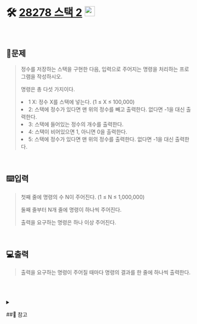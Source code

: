 <br>

# 🛠️ [28278 스택 2](http://www.acmicpc.net/problem/28278) <img height="27px" width="27px" src="https://static.solved.ac/tier_small/7.svg"/>

<br>

## 📖문제
>정수를 저장하는 스택을 구현한 다음, 입력으로 주어지는 명령을 처리하는 프로그램을 작성하시오.
>
>명령은 총 다섯 가지이다.
>
><li>1 X: 정수 X를 스택에 넣는다. (1 ≤ X ≤ 100,000)</li>
><li>2: 스택에 정수가 있다면 맨 위의 정수를 빼고 출력한다. 없다면 -1을 대신 출력한다.</li>
><li>3: 스택에 들어있는 정수의 개수를 출력한다.</li>
><li>4: 스택이 비어있으면 1, 아니면 0을 출력한다.</li>
><li>5: 스택에 정수가 있다면 맨 위의 정수를 출력한다. 없다면 -1을 대신 출력한다.</li>

<br>

## ⌨️입력
>첫째 줄에 명령의 수 N이 주어진다. (1 ≤ N ≤ 1,000,000)
>
>둘째 줄부터 N개 줄에 명령이 하나씩 주어진다.
>
>출력을 요구하는 명령은 하나 이상 주어진다.

<br>

## 💻출력
>출력을 요구하는 명령이 주어질 때마다 명령의 결과를 한 줄에 하나씩 출력한다.

<br><br>

<details>
  
  
  <summary> 
  
  ##🎈 참고
  </summary>
  <br>

  ><code>input()</code> 함수는 한글자씩 버퍼에 담는과정과 문자열을 변환하는 과정때문에 속도가 느려짐
  >
  >-> 사용 시 시간 초과
>
>  ```python
>    import sys
>    N = int(sys.stdin.readline())              # input() 대신 sys.stdin.readline() 사용
>    Stack = []
>
>    for i in range(N):
>    option = sys.stdin.readline().strip()      # input() 대신 sys.stdin.readline() 사용
>  ```
>
  >단, <code>sys.stdin.readline()</code> 사용 시 \n과 같은 개행문자도 포함하기 때문에 int() 또는 .strip()과 같은 처리가 필요

  <br>

## 🪄참고 자료
>1. [[Python 문법] 파이썬 입력 받기(sys.stdin.readline)](https://velog.io/@yeseolee/Python-%ED%8C%8C%EC%9D%B4%EC%8D%AC-%EC%9E%85%EB%A0%A5-%EC%A0%95%EB%A6%ACsys.stdin.readline)
>
>2. [[Python] input보다 sys.stdin.readline의 처리 속도가 빠른 이유는?](https://green-leaves-tree.tistory.com/12)
>
>3. [Python - String strip(), rstrip(), lstrip() 사용 방법](https://codechacha.com/ko/python-string-strip/)
</details>

<br><br>
